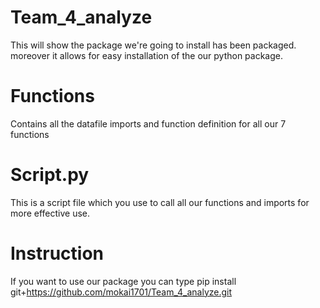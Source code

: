 # Team_4_analyze

This will show the package we're going to install has been packaged. moreover it allows for easy installation of the our python package.

# Functions 
Contains all the datafile imports and function definition for all our 7 functions

# Script.py
This is a script file which you use to call all our functions and imports for more effective use.

# Instruction
If you want to use our package you can type
pip install git+https://github.com/mokai1701/Team_4_analyze.git
